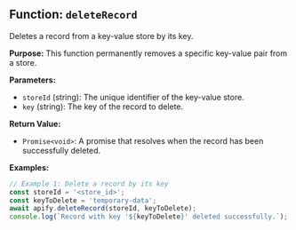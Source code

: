 ## Function: `deleteRecord`

Deletes a record from a key-value store by its key.

**Purpose:**
This function permanently removes a specific key-value pair from a store.

**Parameters:**
- `storeId` (string): The unique identifier of the key-value store.
- `key` (string): The key of the record to delete.

**Return Value:**
- `Promise<void>`: A promise that resolves when the record has been successfully deleted.

**Examples:**

```typescript
// Example 1: Delete a record by its key
const storeId = '<store_id>';
const keyToDelete = 'temporary-data';
await apify.deleteRecord(storeId, keyToDelete);
console.log(`Record with key '${keyToDelete}' deleted successfully.`);
```